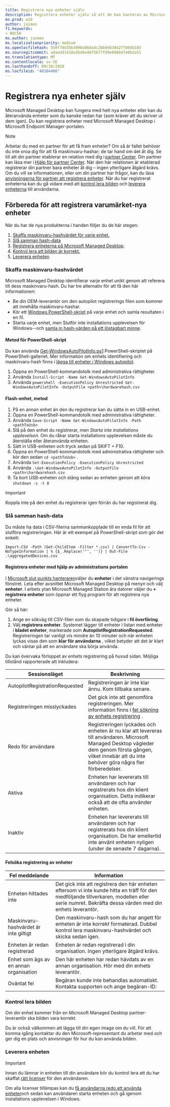 ```yaml
---
title: Registrera nya enheter själv
description: Registrera enheter själv så att de kan hanteras av Microsoft Managed Desktop
ms.prod: w10
author: jaimeo
f1.keywords:
- NOCSH
ms.author: jaimeo
ms.localizationpriority: medium
ms.openlocfilehash: 550f7dd35b3990a08da4c2bb9dd3042ff084b185
ms.sourcegitcommit: adaedd1418a3bd6e4875b77fd9e008b47e0b2a51
ms.translationtype: MT
ms.contentlocale: sv-SE
ms.lasthandoff: 09/18/2020
ms.locfileid: "48104406"
---
```

# <a name="register-new-devices-yourself"></a>Registrera nya enheter själv

Microsoft Managed Desktop kan fungera med helt nya enheter eller kan du återanvända enheter som du kanske redan har (som kräver att du skriver ut dem igen). Du kan registrera enheter med Microsoft Managed Desktop i Microsoft Endpoint Manager-portalen.

> [!NOTE]
> Arbetar du med en partner för att få fram enheter? Om så är fallet behöver du inte oroa dig för att få maskinvaru-hashar; de tar hand om det åt dig. Se till att din partner etablerar en relation med dig i [partner Center](https://partner.microsoft.com/dashboard). Din partner kan läsa mer i [Hjälp för partner Center](https://docs.microsoft.com/partner-center/request-a-relationship-with-a-customer). När den här relationen är etablerad registrerar din partner bara enheter åt dig – ingen ytterligare åtgärd krävs. Om du vill se informationen, eller om din partner har frågor, kan du läsa [anvisningarna för partner att registrera enheter](register-devices-partner.md). När du har registrerat enheterna kan du gå vidare med att [kontrol lera bilden](#check-the-image) och [leverera enheterna](#deliver-the-device) till användarna.

## <a name="prepare-to-register-brand-new-devices"></a>Förbereda för att registrera varumärket-nya enheter


När du har de nya produkterna i handen följer du de här stegen:

1. [Skaffa maskinvaru-hashvärdet för varje enhet.](#obtain-the-hardware-hash)
2. [Slå samman hash-data](#merge-hash-data)
3. [Registrera enheterna på Microsoft Managed Desktop](#register-devices-by-using-the-admin-portal).
4. [Kontrol lera att bilden är korrekt.](#check-the-image)
5. [Leverera enheten](#deliver-the-device)

### <a name="obtain-the-hardware-hash"></a>Skaffa maskinvaru-hashvärdet

Microsoft Managed Desktop identifierar varje enhet unikt genom att referera till dess maskinvaru-hash. Du har tre alternativ för att få den här informationen:

- Be din OEM-leverantör om den autopilot registrerings filen som kommer att innehålla maskinvaru-hashar.
- Kör ett [Windows PowerShell-skript](#powershell-script-method) på varje enhet och samla resultaten i en fil.
- Starta varje enhet, men Slutför inte installations upplevelsen för Windows--och [samla in hash-värden på ett löstagbart minne](#flash-drive-method).

#### <a name="powershell-script-method"></a>Metod för PowerShell-skript

Du kan använda [Get-WindowsAutoPilotInfo.ps1](https://www.powershellgallery.com/packages/Get-WindowsAutoPilotInfo) PowerShell-skriptet på PowerShell-galleriet. Mer information om enhets identifiering och maskinvaru-hash finns i [lägga till enheter i Windows autopilot](https://docs.microsoft.com/mem/autopilot/add-devices#device-identification).

1.  Öppna en PowerShell-kommandotolk med administrativa rättigheter.
2.  Använda `Install-Script -Name Get-WindowsAutoPilotInfo`
3.  Använda `powershell -ExecutionPolicy Unrestricted Get-WindowsAutoPilotInfo -OutputFile <path>\hardwarehash.csv`

#### <a name="flash-drive-method"></a>Flash-enhet, metod

1. På en annan enhet än den du registrerar kan du sätta in en USB-enhet.
2. Öppna en PowerShell-kommandotolk med administrativa rättigheter.
3. Använda `Save-Script -Name Get-WindowsAutoPilotInfo -Path <pathToUsb>`
4. Slå på den enhet du registrerar, men *Starta inte installations upplevelsen*. Om du råkar starta installations upplevelsen måste du återställa eller återanvända enheten.
5. Sätt in USB-enheten och tryck sedan på SKIFT + F10.
6. Öppna en PowerShell-kommandotolk med administrativa rättigheter och kör den sedan `cd <pathToUsb>` .
7. Använda `Set-ExecutionPolicy -ExecutionPolicy Unrestricted`
8. Använda `.\Get-WindowsAutoPilotInfo -OutputFile <path>\hardwarehash.csv`
9. Ta bort USB-enheten och stäng sedan av enheten genom att köra `shutdown -s -t 0`

>[!IMPORTANT]
>Koppla inte på den enhet du registrerar igen förrän du har registrerat dig. 


### <a name="merge-hash-data"></a>Slå samman hash-data

Du måste ha data i CSV-filerna sammankopplade till en enda fil för att slutföra registreringen. Här är ett exempel på PowerShell-skript som gör det enkelt:

`Import-CSV -Path (Get-ChildItem -Filter *.csv) | ConvertTo-Csv -NoTypeInformation | % {$_.Replace('"', '')} | Out-File .\aggregatedDevices.csv`


#### <a name="register-devices-by-using-the-admin-portal"></a>Registrera enheter med hjälp av administrations portalen

I [Microsoft slut punkts hanteraren](https://endpoint.microsoft.com/)väljer du **enheter** i det vänstra navigerings fönstret. Leta efter avsnittet Microsoft Managed Desktop på menyn och välj **enheter**. I arbets ytan Microsoft Managed Station ära datorer väljer du **+ registrera enheter** som öppnar ett flyg program för att registrera nya enheter.

<!-- [![Fly-in after selecting Register devices, listing devices with columns for assigned users, serial number, status, last-seen date, and age](../../media/new-registration-ui.png)](../../media/new-registration-ui.png) -->


<!--Registering any existing devices with Managed Desktop will completely re-image them; make sure you've backed up any important data prior to starting the registration process.-->


Gör så här:

1. Ange en sökväg till CSV-filen som du skapade tidigare i **fil överföring**.
3. Välj **registrera enheter**. Systemet lägger till enheter i listan med enheter i **bladet enheter**, markerade som **AutopilotRegistrationRequested**. Registreringen tar vanligt vis mindre än 10 minuter och när enheten lyckas visas den som **klar för användarna** , vilket betyder att det är klart och väntar på att en användare ska börja använda.


Du kan övervaka förloppet av enhets registrering på huvud sidan. Möjliga tillstånd rapporterade att inkludera:

| Sessionsläget | Beskrivning |
|---------------|-------------|
| AutopilotRegistrationRequested | Registreringen är inte klar ännu. Kom tillbaka senare. |
| Registreringen misslyckades | Det gick inte att genomföra registreringen. Mer information finns i [fel sökning av enhets registrering](#troubleshooting-device-registration) . |
| Redo för användare | Registreringen lyckades och enheten är nu klar att levereras till användaren. Microsoft Managed Desktop vägleder dem genom första gången, vilket innebär att du inte behöver göra några fler förberedelser. |
| Aktiva | Enheten har levererats till användaren och har registrerats hos din klient organisation. Detta indikerar också att de ofta använder enheten. |
| Inaktiv | Enheten har levererats till användaren och har registrerats hos din klient organisation. De har emellertid inte använt enheten nyligen (under de senaste 7 dagarna).  | 

#### <a name="troubleshooting-device-registration"></a>Felsöka registrering av enheter

| Fel meddelande | Information |
|---------------|-------------|
| Enheten hittades inte | Det gick inte att registrera den här enheten eftersom vi inte kunde hitta en träff för den medföljande tillverkaren, modellen eller serie numret. Bekräfta dessa värden med din enhets leverantör. |
| Maskinvaru-hashvärdet är inte giltigt | Den maskinvaru-hash som du har angett för enheten är inte korrekt formaterad. Dubbel kontrol lera maskinvaru-hashvärdet och skicka sedan igen. |
| Enheten är redan registrerad | Enheten är redan registrerad i din organisation. Ingen ytterligare åtgärd krävs. |
| Enhet som ägs av en annan organisation | Den här enheten har redan hävdats av en annan organisation. Hör med din enhets leverantör. |
| Oväntat fel | Begäran kunde inte behandlas automatiskt. Kontakta supporten och ange begäran-ID: <requestId> |

### <a name="check-the-image"></a>Kontrol lera bilden

Om din enhet kommer från en Microsoft Managed Desktop partner-leverantör ska bilden vara korrekt.

Du är också välkommen att lägga till din egen image om du vill. För att komma igång kontaktar du den Microsoft-representant du arbetar med och ger dig en plats och anvisningar för hur du kan använda bilden.

### <a name="deliver-the-device"></a>Leverera enheten

> [!IMPORTANT]
> Innan du lämnar in enheten till din användare bör du kontrol lera att du har skaffat [rätt licenser](../get-ready/prerequisites.md) för den användaren.

Om alla licenser tillämpas kan du [få användarna redo att använda enheter](get-started-devices.md)och sedan kan användaren starta enheten och gå igenom installations upplevelsen i Windows.






